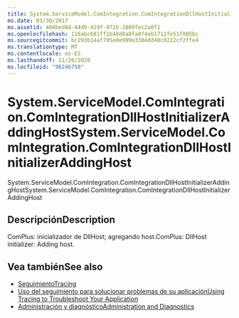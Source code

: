 ```yaml
---
title: System.ServiceModel.ComIntegration.ComIntegrationDllHostInitializerAddingHost
ms.date: 03/30/2017
ms.assetid: 404bed8d-44d9-419f-972b-2809fec2a0f1
ms.openlocfilehash: 116abc681ff1b48d8a8fa0f4eb1712fe51f005bc
ms.sourcegitcommit: bc293b14af795e0e999e3304dd40c0222cf2ffe4
ms.translationtype: MT
ms.contentlocale: es-ES
ms.lasthandoff: 11/26/2020
ms.locfileid: "96246750"
---
```

# <a name="systemservicemodelcomintegrationcomintegrationdllhostinitializeraddinghost"></a><span data-ttu-id="b5d73-102">System.ServiceModel.ComIntegration.ComIntegrationDllHostInitializerAddingHost</span><span class="sxs-lookup"><span data-stu-id="b5d73-102">System.ServiceModel.ComIntegration.ComIntegrationDllHostInitializerAddingHost</span></span>

<span data-ttu-id="b5d73-103">System.ServiceModel.ComIntegration.ComIntegrationDllHostInitializerAddingHost</span><span class="sxs-lookup"><span data-stu-id="b5d73-103">System.ServiceModel.ComIntegration.ComIntegrationDllHostInitializerAddingHost</span></span>  
  
## <a name="description"></a><span data-ttu-id="b5d73-104">Descripción</span><span class="sxs-lookup"><span data-stu-id="b5d73-104">Description</span></span>  

 <span data-ttu-id="b5d73-105">ComPlus: inicializador de DllHost; agregando host.</span><span class="sxs-lookup"><span data-stu-id="b5d73-105">ComPlus: DllHost initializer: Adding host.</span></span>  
  
## <a name="see-also"></a><span data-ttu-id="b5d73-106">Vea también</span><span class="sxs-lookup"><span data-stu-id="b5d73-106">See also</span></span>

- [<span data-ttu-id="b5d73-107">Seguimiento</span><span class="sxs-lookup"><span data-stu-id="b5d73-107">Tracing</span></span>](index.md)
- [<span data-ttu-id="b5d73-108">Uso del seguimiento para solucionar problemas de su aplicación</span><span class="sxs-lookup"><span data-stu-id="b5d73-108">Using Tracing to Troubleshoot Your Application</span></span>](using-tracing-to-troubleshoot-your-application.md)
- [<span data-ttu-id="b5d73-109">Administración y diagnóstico</span><span class="sxs-lookup"><span data-stu-id="b5d73-109">Administration and Diagnostics</span></span>](../index.md)
